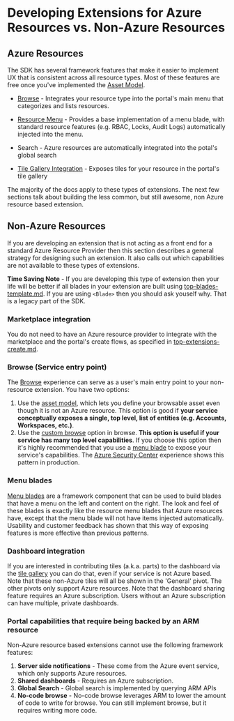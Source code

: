 
<a name="developing-extensions-for-azure-resources-vs-non-azure-resources"></a>
# Developing Extensions for Azure Resources vs. Non-Azure Resources

<a name="developing-extensions-for-azure-resources-vs-non-azure-resources-azure-resources"></a>
## Azure Resources

The SDK has several framework features that make it easier to implement UX that is consistent across all resource types.  Most of these features are free once you've implemented the [Asset Model](portalfx-assets.md).

* [Browse](top-extensions-browse.md) - Integrates your resource type into the portal's main menu that categorizes and lists resources.

* [Resource Menu](top-blades-resourcemenu.md) - Provides a base implementation of a menu blade, with standard resource features (e.g. RBAC, Locks, Audit Logs) automatically injected into the menu. 

* Search - Azure resources are automatically integrated into the potal's global search

* [Tile Gallery Integration](portalfx-ux-tile-gallery.md) - Exposes tiles for your resource in the portal's tile gallery

The majority of the docs apply to these types of extensions.  The next few sections talk about building the less common, but still awesome, non Azure resource based extension.

<a name="developing-extensions-for-azure-resources-vs-non-azure-resources-non-azure-resources"></a>
## Non-Azure Resources

If you are developing an extension that is not acting as a front end for a standard Azure Resource Provider then this section describes a general strategy for designing such an extension. It also calls out which capabilities are not available to these types of extensions.

__Time Saving Note__ - If you are developing this type of extension then your life will be better if all blades in your extension are built using [top-blades-template.md](top-blades-template.md).  If you are using `<Blade>` then you should ask youself why. That is a legacy part of the SDK.

<a name="developing-extensions-for-azure-resources-vs-non-azure-resources-non-azure-resources-marketplace-integration"></a>
### Marketplace integration

You do not need to have an Azure resource provider to integrate with the marketplace and the portal's create flows, as specified in [top-extensions-create.md](top-extensions-create.md).

<a name="developing-extensions-for-azure-resources-vs-non-azure-resources-non-azure-resources-browse-service-entry-point"></a>
### Browse (Service entry point)

The [Browse](top-extensions-browse.md) experience can serve as a user's main entry point to your non-resource extension. You have two options:

1. Use the [asset model](top-extensions-browse.md#defining-an-asset-type-permalink-asset-type-non-arm), which lets you define your browsable asset even though it is not an Azure resource. This option is good if __your service conceptually exposes a single, top level, list of entities (e.g. Accounts, Workspaces, etc.)__.
2. Use the [custom browse](top-extensions-browse.md#building-browse-experiences) option in browse.  __This option is useful if your service has many top level capabilities__. If you choose this option then it's highly recommended that you use a [menu blade](top-blades-menu.md) to expose your service's capabilities. The [Azure Security Center](https://portal.azure.com/#blade/Microsoft_Azure_Security/SecurityMenuBlade) experience shows this pattern in production.

<a name="developing-extensions-for-azure-resources-vs-non-azure-resources-non-azure-resources-menu-blades"></a>
### Menu blades

[Menu blades](top-blades-menu.md) are a framework component that can be used to build blades that have a menu on the left and content on the right.  The look and feel of these blades is exactly like the resource menu blades that Azure resources have, except that the menu blade will not have items injected automatically. Usability and customer feedback has shown that this way of exposing features is more effective than previous patterns.

<a name="developing-extensions-for-azure-resources-vs-non-azure-resources-non-azure-resources-dashboard-integration"></a>
### Dashboard integration

If you are interested in contributing tiles (a.k.a. parts) to the dashboard via the [tile gallery](portalfx-ux-tile-gallery.md) you can do that, even if your service is not Azure based. Note that these non-Azure tiles will all be shown in the 'General' pivot.  The other pivots only support Azure resources. Note that the dashboard sharing feature requires an Azure subscription.  Users without an Azure subscription can have multiple, private dashboards.

<a name="developing-extensions-for-azure-resources-vs-non-azure-resources-non-azure-resources-portal-capabilities-that-require-being-backed-by-an-arm-resource"></a>
### Portal capabilities that require being backed by an ARM resource

Non-Azure resource based extensions cannot use the following framework features:

1. __Server side notifications__ - These come from the Azure event service, which only supports Azure resources.
1. __Shared dashboards__ - Requires an Azure subscription.
1. __Global Search__ - Global search is implemented by querying ARM APIs
1. __No-code browse__ - No-code browse leverages ARM to lower the amount of code to write for browse.  You can still implement browse, but it requires writing more code.
